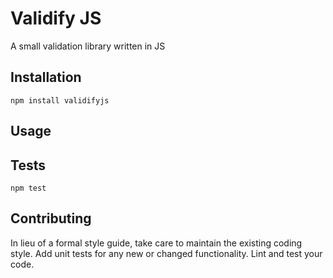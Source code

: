 Validify JS
=========

A small validation library written in JS

## Installation

  `npm install validifyjs`

## Usage


## Tests

  `npm test`

## Contributing

In lieu of a formal style guide, take care to maintain the existing coding style. Add unit tests for any new or changed functionality. Lint and test your code.